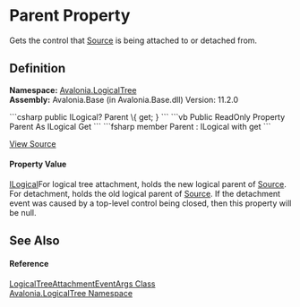 # Parent Property


Gets the control that <a href="P_Avalonia_LogicalTree_LogicalTreeAttachmentEventArgs_Source">Source</a> is being attached to or detached from.



## Definition
**Namespace:** <a href="N_Avalonia_LogicalTree">Avalonia.LogicalTree</a>  
**Assembly:** Avalonia.Base (in Avalonia.Base.dll) Version: 11.2.0

<Tabs groupId="api-code-preview">
<TabItem value="csharp" label="C#">
```csharp
public ILogical? Parent \{ get; }
```
</TabItem>
<TabItem value="vb" label="VB">
```vb
Public ReadOnly Property Parent As ILogical
	Get
```
</TabItem>
<TabItem value="fsharp" label="F#">
```fsharp
member Parent : ILogical with get
```
</TabItem>
</Tabs>



<a href="https://github.com/AvaloniaUI/Avalonia/tree/master/src/Avalonia.Base/LogicalTree/LogicalTreeAttachmentEventArgs.cs#L50" title="View the source code">View Source</a>



#### Property Value
<a href="T_Avalonia_LogicalTree_ILogical">ILogical</a>For logical tree attachment, holds the new logical parent of <a href="P_Avalonia_LogicalTree_LogicalTreeAttachmentEventArgs_Source">Source</a>. For detachment, holds the old logical parent of <a href="P_Avalonia_LogicalTree_LogicalTreeAttachmentEventArgs_Source">Source</a>. If the detachment event was caused by a top-level control being closed, then this property will be null.

## See Also


#### Reference
<a href="T_Avalonia_LogicalTree_LogicalTreeAttachmentEventArgs">LogicalTreeAttachmentEventArgs Class</a>  
<a href="N_Avalonia_LogicalTree">Avalonia.LogicalTree Namespace</a>  
